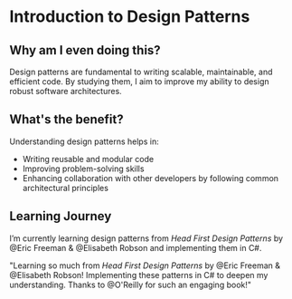 # Introduction to Design Patterns

## Why am I even doing this?  
Design patterns are fundamental to writing scalable, maintainable, and efficient code. By studying them, I aim to improve my ability to design robust software architectures.

## What's the benefit?  
Understanding design patterns helps in:  
- Writing reusable and modular code  
- Improving problem-solving skills  
- Enhancing collaboration with other developers by following common architectural principles  

## Learning Journey  
I’m currently learning design patterns from *Head First Design Patterns* by @Eric Freeman & @Elisabeth Robson and implementing them in C#.  

"Learning so much from *Head First Design Patterns* by @Eric Freeman & @Elisabeth Robson! Implementing these patterns in C# to deepen my understanding. Thanks to @O'Reilly for such an engaging book!"  
